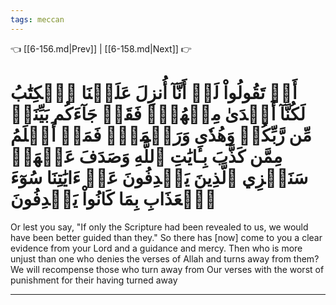 ```yaml
---
tags: meccan
---
```


👈 [[6-156.md|Prev]] | [[6-158.md|Next]] 👉

# أَوۡ تَقُولُواْ لَوۡ أَنَّآ أُنزِلَ عَلَيۡنَا ٱلۡكِتَٰبُ لَكُنَّآ أَهۡدَىٰ مِنۡهُمۡۚ فَقَدۡ جَآءَكُم بَيِّنَةٞ مِّن رَّبِّكُمۡ وَهُدٗى وَرَحۡمَةٞۚ فَمَنۡ أَظۡلَمُ مِمَّن كَذَّبَ بِـَٔايَٰتِ ٱللَّهِ وَصَدَفَ عَنۡهَاۗ سَنَجۡزِي ٱلَّذِينَ يَصۡدِفُونَ عَنۡ ءَايَٰتِنَا سُوٓءَ ٱلۡعَذَابِ بِمَا كَانُواْ يَصۡدِفُونَ

Or lest you say, "If only the Scripture had been revealed to us, we would have been better guided than they." So there has [now] come to you a clear evidence from your Lord and a guidance and mercy. Then who is more unjust than one who denies the verses of Allah and turns away from them? We will recompense those who turn away from Our verses with the worst of punishment for their having turned away

---


